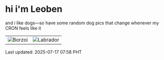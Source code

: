 # hi i'm Leoben

and i like dogs—so have some random dog pics that change whenever my CRON feels like it

|  |  |
|--------|----------|
| ![Borzoi](https://random-dog-vercel.vercel.app/api/random-borzoi?v=1752710283) | ![Labrador](https://random-dog-vercel.vercel.app/api/random-labrador?v=1752710283) |

Last updated: 2025-07-17 07:58 PHT

